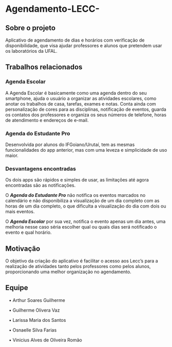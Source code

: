 # Agendamento-LECC-
<h2>Sobre o projeto</h2>
<p>Aplicativo de agendamento de dias e horários com verificação de disponibilidade, que visa ajudar professores e alunos que pretendem usar os laboratórios da UFAL.</p>
<h2> Trabalhos relacionados </h2>
<h3>Agenda Escolar</h3>
<p>A Agenda Escolar é basicamente como uma agenda dentro do seu smartphone, ajuda o usuário a organizar as atividades escolares, como anotar os trabalhos de casa, tarefas, exames e notas. Conta ainda com personalização de cores para as disciplinas, notificação de eventos, guarda os contatos dos professores e organiza os seus números de telefone, horas de atendimento e endereços de e-mail.</p>
<h3>Agenda do Estudante Pro</h3>
<p>Desenvolvida por alunos do IFGoiano/Urutaí, tem as mesmas funcionalidades do app anterior, mas com uma leveza e simplicidade de uso maior.</p>
<h3> Desvantagens encontradas </h3>
<p>Os dois apps são rápidos e simples de usar, as limitações até agora encontradas são as notificações.</p>
<p>O <i><b>Agenda do Estudante Pro</b></i> não notifica os eventos marcados no calendário e não disponibiliza a visualização de um dia completo com as horas de um dia completo, o que dificulta a visualização do dia com dois ou mais eventos.</p>
<p>O <i><b>Agenda Escolar</b></i> por sua vez, notifica o evento apenas um dia antes, uma melhoria nesse caso séria escolher qual ou quais dias será notificado o evento e qual horário.</p>
<h2> Motivação </h2>
<p> O objetivo da criação do aplicativo é facilitar o acesso aos Lecc’s para a realização de atividades tanto pelos professores como pelos alunos, proporcionando uma melhor organização no agendamento. </p>

<h2> Equipe </h2>
<p> &ensp; • Arthur Soares Guilherme</p> <p> &ensp; • Guilherme Olivera Vaz</p> <p> &ensp; • Larissa Maria dos Santos </p> <p> &ensp; • Osnaelle Silva Farias </p> <p> &ensp; • Vinicius Alves de Oliveira Romão</p>
